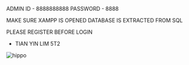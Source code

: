 ADMIN ID - 8888888888
PASSWORD - 8888

MAKE SURE XAMPP IS OPENED
DATABASE IS EXTRACTED FROM SQL

PLEASE REGISTER BEFORE LOGIN
- TIAN YIN LIM 5T2

![hippo]([https://media3.giphy.com/media/aUovxH8Vf9qDu/giphy.gif](https://giphy.com/explore/cat-spinning-stickers))
